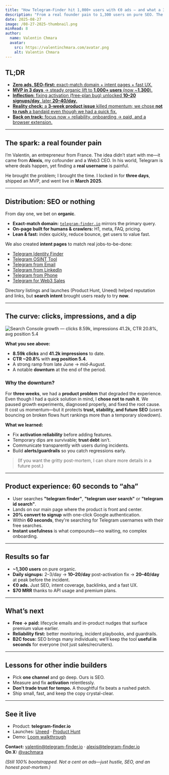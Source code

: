 ```yaml
---
title: "How Telegram-Finder hit 1,000+ users with €0 ads — and what a 3-week product setback taught us"
description: "From a real founder pain to 1,300 users on pure SEO. The playbook, the growth curve, and an honest look at the dip when we chose stability over rushing a fix."
date: 2025-08-27
image: /08-27-2025-thumbnail.png
minRead: 8
author:
  name: Valentin Chmara
  avatar:
    src: https://valentinchmara.com/avatar.png
    alt: Valentin Chmara
---
```


## TL;DR

- [**Zero ads, SEO-first:** exact-match domain + intent pages + fast UX.](#distribution-seo-or-nothing)
- [**MVP in 3 days** → steady organic lift to **1,000+ users** (now ~**1,300**).](#the-spark-a-real-founder-pain)
- [**Inflection:** fixing activation (free-plan bug) unlocked **10–20 signups/day**, later **20–40/day**.](#the-curve-clicks-impressions-and-a-dip)
- [**Reality check:** a **3-week product issue** killed momentum; we chose **not to rush** a bandaid even though we had a quick fix.](#why-the-downturn)
- [**Back on track:** focus now = reliability, onboarding → paid, and a browser extension.](#whats-next)

---

## The spark: a real founder pain

I’m Valentin, an entrepreneur from France. The idea didn’t start with me—it came from **Alexis**, my cofounder and a Web3 CEO. In his world, Telegram is where deals happen, yet finding a **real username** is painful.

He brought the problem; I brought the time. I locked in for **three days**, shipped an MVP, and went live in **March 2025**.

---

## Distribution: SEO or nothing

From day one, we bet on **organic**.

- **Exact-match domain:** [`telegram-finder.io`](https://www.telegram-finder.io) mirrors the primary query.  
- **On-page built for humans & crawlers:** H1, meta, FAQ, pricing.  
- **Lean & fast:** index quickly, reduce bounce, get users to value fast.

We also created **intent pages** to match real jobs-to-be-done:

- [Telegram Identity Finder](https://www.telegram-finder.io/telegram-identity-finder)
- [Telegram OSINT Tool](https://www.telegram-finder.io/telegram-osint-tool)
- [Telegram from Email](https://www.telegram-finder.io/telegram-from-email)
- [Telegram from LinkedIn](https://www.telegram-finder.io/linkedin-to-telegram)
- [Telegram from Phone](https://www.telegram-finder.io/telegram-from-phone-number)
- [Telegram for Web3 Sales](https://www.telegram-finder.io/telegram-for-web3-sales)

Directory listings and launches (Product Hunt, Uneed) helped reputation and links, but **search intent** brought users ready to try **now**.

---

## The curve: clicks, impressions, and a dip

![Search Console growth — clicks 8.59k, impressions 41.2k, CTR 20.8%, avg position 5.4](/08-27-2025-search-console.png)

**What you see above:**
- **8.59k clicks** and **41.2k impressions** to date.  
- **CTR ~20.8%** with **avg position 5.4**.  
- A strong ramp from late June → mid-August.  
- A notable **downturn** at the end of the period.

### Why the downturn?

For **three weeks**, we had a **product problem** that degraded the experience. Even though I had a quick solution in mind, I **chose not to rush it**. We paused growth experiments, diagnosed properly, and fixed the root cause. It cost us momentum—but it protects **trust, stability, and future SEO** (users bouncing on broken flows hurt rankings more than a temporary slowdown).

**What we learned:**
- Fix **activation reliability** before adding features.  
- Temporary dips are survivable; **trust debt** isn’t.  
- Communicate transparently with users during incidents.  
- Build **alerts/guardrails** so you catch regressions early.

> (If you want the gritty post-mortem, I can share more details in a future post.)

---

## Product experience: 60 seconds to “aha”

- User searches **"telegram finder"**, **"telegram user search"** or **"telegram id search"**. 
- Lands on our main page where the product is front and center.  
- **20% convert to signup** with one-click Google authentication.
- Within **60 seconds**, they're searching for Telegram usernames with their free searches.
- **Instant usefulness** is what compounds—no waiting, no complex onboarding.

---

## Results so far

- **~1,300 users** on pure organic.  
- **Daily signups:** 2–3/day → **10–20/day** post-activation fix → **20–40/day** at peak before the incident.  
- **€0 ads.** Just SEO, intent coverage, backlinks, and a fast UX.
- **$70 MRR** thanks to API usage and premium plans.

---

## What’s next

- **Free → paid:** lifecycle emails and in-product nudges that surface premium value earlier.  
- **Reliability first:** better monitoring, incident playbooks, and guardrails.  
- **B2C focus:** SEO brings many individuals; we’ll keep the tool **useful in seconds** for everyone (not just sales/recruiters).

---

## Lessons for other indie builders

- Pick **one channel** and go deep. Ours is SEO.  
- Measure and fix **activation** relentlessly.  
- **Don’t trade trust for tempo.** A thoughtful fix beats a rushed patch.  
- Ship small, fast, and keep the copy crystal-clear.

---

## See it live

- Product: **telegram-finder.io**  
- Launches: [Uneed](https://www.uneed.best/tool/telegram-finder) · [Product Hunt](https://www.producthunt.com/products/telegram-finder/launches/telegram-finder)  
- Demo: [Loom walkthrough](https://www.loom.com/share/264eb26562664ed88fb1a1054d493198)

**Contact:** valentin@telegram-finder.io · alexis@telegram-finder.io  
**On X:** [@vachmara](https://x.com/vachmara)

*(Still 100% bootstrapped. Not a cent on ads—just hustle, SEO, and an honest post-mortem.)*
